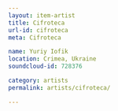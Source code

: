 ```yaml
---
layout: item-artist
title: Cifroteca
url-id: cifroteca
meta: Cifroteca

name: Yuriy Iofik
location: Crimea, Ukraine
soundcloud-id: 728376

category: artists
permalink: artists/cifroteca/

---
```



